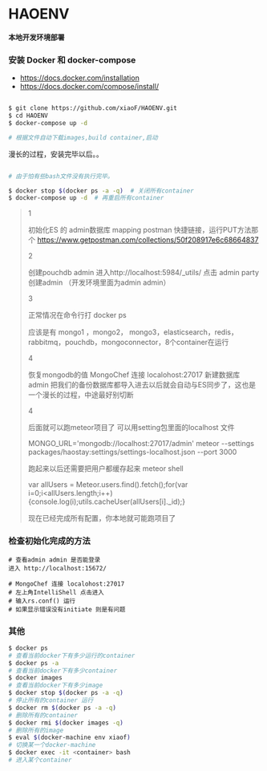 # HAOENV
**本地开发环境部署**



### 安装 Docker 和 docker-compose

* https://docs.docker.com/installation
* https://docs.docker.com/compose/install/

```bash

$ git clone https://github.com/xiaoF/HAOENV.git
$ cd HAOENV
$ docker-compose up -d  

# 根据文件自动下载images,build container,启动
```
漫长的过程，安装完毕以后。。


```bash

# 由于怕有些bash文件没有执行完毕。

$ docker stop $(docker ps -a -q)  # 关闭所有container
$ docker-compose up -d  # 再重启所有container

```

>  1
>  
>  初始化ES 的 admin数据库 mapping
>  postman 快捷链接，运行PUT方法那个
>  https://www.getpostman.com/collections/50f208917e6c68664837
>  
>  2
>  
>  创建pouchdb admin
> 进入http://localhost:5984/_utils/
> 点击 admin party
> 创建admin （开发环境里面为admin admin）
>  
>  3
>  
>  正常情况在命令行打
>  docker ps 
>  
>  应该是有 mongo1 ，mongo2， mongo3，elasticsearch，redis，rabbitmq，pouchdb，mongoconnector，8个container在运行
>  
>  4
>  
>  恢复mongodb的值
>  MongoChef 连接 localohost:27017
>  新建数据库 admin
>  把我们的备份数据库都导入进去以后就会自动与ES同步了，这也是一个漫长的过程，中途最好别切断
>  
>  4
>  
> 后面就可以跑meteor项目了 可以用setting包里面的localhost 文件
> 
> MONGO_URL='mongodb://localhost:27017/admin' meteor  --settings packages/haostay:settings/settings-localhost.json  --port 3000
> 
> 跑起来以后还需要把用户都缓存起来 
> meteor shell
> 
> var allUsers = Meteor.users.find().fetch();for(var i=0;i<allUsers.length;i++){console.log(i);utils.cacheUser(allUsers[i]._id);} 
> 
> 现在已经完成所有配置，你本地就可能跑项目了



### 检查初始化完成的方法

```
# 查看admin admin 是否能登录
进入 http://localhost:15672/
```

```
# MongoChef 连接 localohost:27017
# 左上角IntelliShell 点击进入
# 输入rs.conf() 运行
# 如果显示错误没有initiate 则是有问题
```
  
  
### 其他

```bash
$ docker ps
# 查看当前docker下有多少运行的container
$ docker ps -a
# 查看当前docker下有多少container
$ docker images
# 查看当前docker下有多少image
$ docker stop $(docker ps -a -q) 
# 停止所有的container 运行
$ docker rm $(docker ps -a -q)
# 删除所有的container
$ docker rmi $(docker images -q)
# 删除所有的image
$ eval $(docker-machine env xiaof)
# 切换某一个docker-machine
$ docker exec -it <container> bash
# 进入某个container
```


